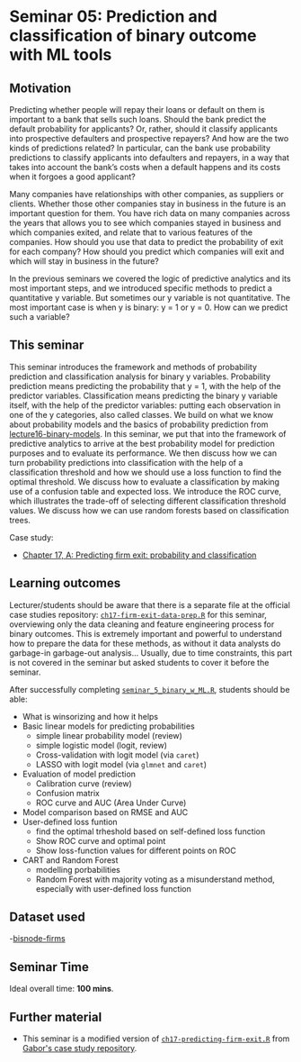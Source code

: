 # Seminar 05: Prediction and classification of binary outcome with ML tools

## Motivation

Predicting whether people will repay their loans or default on them is important to a bank that sells such loans. Should the bank predict the default probability for applicants? Or, rather, should it classify applicants into prospective defaulters and prospective repayers? And how are the two kinds of predictions related? In particular, can the bank use probability predictions to classify applicants into defaulters and repayers, in a way that takes into account the bank’s costs when a default happens and its costs when it forgoes a good applicant?

Many companies have relationships with other companies, as suppliers or clients. Whether those other companies stay in business in the future is an important question for them. You have rich data on many companies across the years that allows you to see which companies stayed in business and which companies exited, and relate that to various features of the companies. How should you use that data to predict the probability of exit for each company? How should you predict which companies will exit and which will stay in business in the future?

In the previous seminars we covered the logic of predictive analytics and its most important steps, and we introduced specific methods to predict a quantitative y variable. But sometimes our y variable is not quantitative. The most important case is when y is binary: y = 1 or y = 0. How can we predict such a variable?

## This seminar

This seminar introduces the framework and methods of probability prediction and classification analysis for binary y variables. Probability prediction means predicting the probability that y = 1, with the help of the predictor variables. Classification means predicting the binary y variable itself, with the help of the predictor variables: putting each observation in one of the y categories, also called classes. We build on what we know about probability models and the basics of probability prediction from [lecture16-binary-models](https://github.com/gabors-data-analysis/da-coding-rstats/tree/main/lecture16-binary-models). In this seminar, we put that into the framework of predictive analytics to arrive at the best probability model for prediction purposes and to evaluate its performance. We then discuss how we can turn probability predictions into classification with the help of a classification threshold and how we should use a loss function to find the optimal threshold. We discuss how to evaluate a classification by making use of a confusion table and expected loss. We introduce the ROC curve, which illustrates the trade-off of selecting different classification threshold values. We discuss how we can use random forests based on classification trees. 

Case study:
  - [Chapter 17, A: Predicting firm exit: probability and classification](https://gabors-data-analysis.com/casestudies/#ch17a-predicting-firm-exit-probability-and-classification)

## Learning outcomes

Lecturer/students should be aware that there is a separate file at the official case studies repository: [`ch17-firm-exit-data-prep.R`](https://github.com/gabors-data-analysis/da_case_studies/blob/master/ch17-predicting-firm-exit/ch17-firm-exit-data-prep.R) for this seminar, overviewing only the data cleaning and feature engineering process for binary outcomes. This is extremely important and powerful to understand how to prepare the data for these methods, as without it data analysts do garbage-in garbage-out analysis... Usually, due to time constraints, this part is not covered in the seminar but asked students to cover it before the seminar.

After successfully completing [`seminar_5_binary_w_ML.R`](https://github.com/gabors-data-analysis/da-coding-rstats/blob/main/partIII-case-studies/seminar05-binary-wML-predicting-firm-exit/codes/seminar_5_binary_w_ML.R), students should be able:

  - What is winsorizing and how it helps
  - Basic linear models for predicting probabilities
    - simple linear probability model (review)
    - simple logistic model (logit, review)
    - Cross-validation with logit model (via `caret`)
    - LASSO with logit model (via `glmnet` and `caret`)
  - Evaluation of model prediction
    - Calibration curve (review)
    - Confusion matrix
    - ROC curve and AUC (Area Under Curve) 
  - Model comparison based on RMSE and AUC
  - User-defined loss funtion
    - find the optimal trheshold based on self-defined loss function
    - Show ROC curve and optimal point
    - Show loss-function values for different points on ROC  
  - CART and Random Forest
    - modelling porbabilities
    - Random Forest with majority voting as a misunderstand method, especially with user-defined loss function     

## Dataset used

  -[bisnode-firms](https://gabors-data-analysis.com/datasets/#bisnode-firms)

## Seminar Time

Ideal overall time: **100 mins**.


## Further material

  - This seminar is a modified version of [`ch17-predicting-firm-exit.R`](https://github.com/gabors-data-analysis/da_case_studies/blob/master/ch17-predicting-firm-exit/ch17-predicting-firm-exit.R) from [Gabor's case study repository](https://github.com/gabors-data-analysis/da_case_studies).

